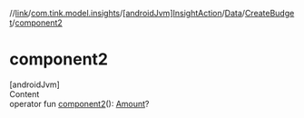 //[link](../../../../index.md)/[com.tink.model.insights](../../../index.md)/[[androidJvm]InsightAction](../../index.md)/[Data](../index.md)/[CreateBudget](index.md)/[component2](component2.md)



# component2  
[androidJvm]  
Content  
operator fun [component2](component2.md)(): [Amount](../../../../com.tink.model.misc/[android-jvm]-amount/index.md)?  



